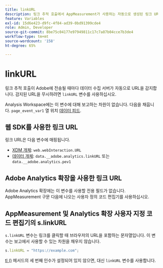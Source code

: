 ```yaml
---
title: linkURL
description: 링크 추적 호출에서 AppMeasurement가 사용하는 자동으로 생성된 링크 URL을 무시합니다.
feature: Variables
exl-id: 15d6e423-d9fc-4f84-ad39-0bd91399cde4
role: Admin, Developer
source-git-commit: 8be75c04177e97949811c17c7a87b04cce7b3de4
workflow-type: tm+mt
source-wordcount: '158'
ht-degree: 65%

---
```


# linkURL

링크 추적 호출이 Adobe에 전송될 때마다 데이터 수집 서버가 자동으로 URL을 감지합니다. 감지된 URL을 무시하려면 `linkURL` 변수를 사용하십시오.

Analysis Workspace에는 이 변수에 대해 보고하는 차원이 없습니다. 다음을 채웁니다. `page_event_var1` 열 위치 [데이터 피드](/help/export/analytics-data-feed/data-feed-overview.md).

## 웹 SDK를 사용한 링크 URL

링크 URL은 다음 변수에 매핑됩니다.

* [XDM 개체](/help/implement/aep-edge/xdm-var-mapping.md): `web.webInteraction.URL`
* [데이터 개체](/help/implement/aep-edge/data-var-mapping.md): `data.__adobe.analytics.linkURL` 또는 `data.__adobe.analytics.pev1`

## Adobe Analytics 확장을 사용한 링크 URL

Adobe Analytics 확장에는 이 변수를 사용할 전용 필드가 없습니다. AppMeasurement 구문 다음에 나오는 사용자 정의 코드 편집기를 사용하십시오.

## AppMeasurement 및 Analytics 확장 사용자 지정 코드 편집기의 s.linkURL

`s.linkURL` 변수는 링크를 클릭할 때 브라우저의 URL을 포함하는 문자열입니다. 이 변수는 보고에서 사용할 수 있는 차원을 채우지 않습니다.

```js
s.linkURL = "https://example.com";
```

[tl ()](../functions/tl-method.md) 메서드의 세 번째 인수가 설정되어 있지 않으면, 대신 `linkURL` 변수를 사용합니다.

